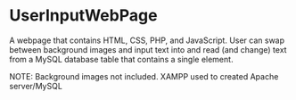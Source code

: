 # UserInputWebPage

A webpage that contains HTML, CSS, PHP, and JavaScript. User can swap between background images and input text into and read (and change) text from a MySQL database table that contains a single element.

NOTE: Background images not included. XAMPP used to created Apache server/MySQL
